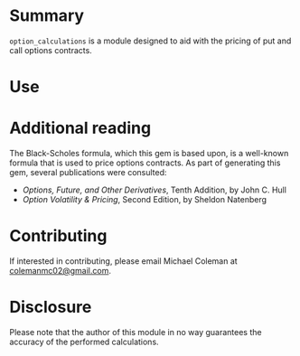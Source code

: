 # Summary

`option_calculations` is a module designed to aid with the pricing of put and call options contracts.

# Use

# Additional reading

The Black-Scholes formula, which this gem is based upon, is a well-known formula that is used to price options contracts. As part of generating this gem, several publications were consulted:

- _Options, Future, and Other Derivatives_, Tenth Addition, by John C. Hull
- _Option Volatility & Pricing_, Second Edition, by Sheldon Natenberg

# Contributing

If interested in contributing, please email Michael Coleman at [colemanmc02@gmail.com](mailto:colemanmc02@gmail.com).

# Disclosure

Please note that the author of this module in no way guarantees the accuracy of the performed calculations.
